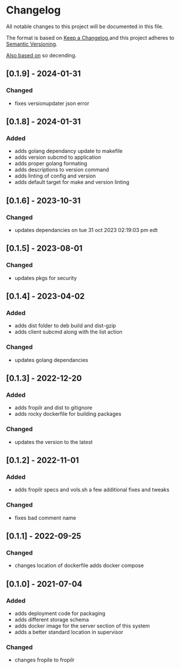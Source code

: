 # Changelog
All notable changes to this project will be documented in this file.

The format is based on [Keep a Changelog](https://keepachangelog.com/en/1.0.0/),and this project adheres to [Semantic Versioning](https://semver.org/spec/v2.0.0.html).

[Also based on](https://github.com/conventional-changelog/standard-version/blob/master/CHANGELOG.md) so decending.

## [0.1.9] - 2024-01-31
### Changed
- fixes versionupdater json error

## [0.1.8] - 2024-01-31
### Added
- adds golang dependancy update to makefile
- adds version subcmd to application
- adds proper golang formating
- adds descriptions to version command
- adds linting of config and version
- adds default target for make and version linting

## [0.1.6] - 2023-10-31
### Changed
- updates dependancies on tue 31 oct 2023 02:19:03 pm edt

## [0.1.5] - 2023-08-01
### Changed
- updates pkgs for security

## [0.1.4] - 2023-04-02
### Added
- adds dist folder to deb build and dist-gzip
- adds client subcmd along with the list action

### Changed
- updates golang dependancies

## [0.1.3] - 2022-12-20
### Added
- adds fropilr and dist to gitignore
- adds rocky dockerfile for building packages

### Changed
- updates the version to the latest

## [0.1.2] - 2022-11-01
### Added
- adds fropilr specs and vols.sh a few additional fixes and tweaks

### Changed
- fixes bad comment name

## [0.1.1] - 2022-09-25
### Changed
- changes location of dockerfile adds docker compose

## [0.1.0] - 2021-07-04
### Added
- adds deployment code for packaging
- adds different storage schema
- adds docker image for the server section of this system
- adds a better standard location in supervisor

### Changed
- changes fropile to fropilr